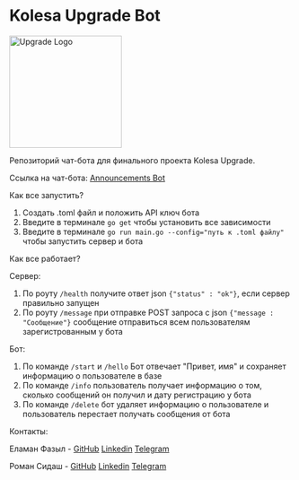 # Kolesa Upgrade Bot

<img src="https://i.ibb.co/gJzCG73/upgrade-logo.jpg" alt="Upgrade Logo" width="200"/>

Репозиторий чат-бота для финального проекта Kolesa Upgrade.

Ссылка на чат-бота: [Announcements Bot]

Как все запустить?
1. Создать .toml файл и положить API ключ бота
2. Введите в терминале ``` go get ``` чтобы установить все зависимости
2. Введите в терминале ``` go run main.go --config="путь к .toml файлу" ``` чтобы запустить сервер и бота

Как все работает?

Сервер:
1. По роуту ``` /health ``` получите ответ json ```{"status" : "ok"}```, если сервер правильно запущен
2. По роуту ``` /message ``` при отправке POST запроса с json ```{"message : "Сообщение"}``` сообщение отправиться всем пользователям зарегистрованным у бота

Бот:
1. По команде ```/start``` и ```/hello``` Бот отвечает "Привет, имя" и сохраняет информацию о пользователе в базе
2. По команде ```/info``` пользователь получает информацию о том, сколько сообщений он получил и дату регистрацию у бота
2. По команде ```/delete``` бот удаляет информацию о пользователе и пользователь перестает получать сообщения от бота

Контакты:

Еламан Фазыл - <a href = "https://github.com/yelamanfazyl">GitHub</a> <a href="https://www.linkedin.com/in/yelamanfazyl/">Linkedin</a> <a href="https://t.me/elfazyl">Telegram</a>

Роман Сидаш - <a href = "https://github.com/rsidash">GitHub</a> <a href="https://www.linkedin.com/in/roman-sidash-3b29a91a3/">Linkedin</a> <a href="https://t.me/rsidash">Telegram</a>

[Announcements Bot]: <http://t.me/announcements_kolesa_bot>
